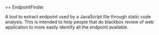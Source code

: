 == EndpointFinder

A tool to extract endpoint used by a JavaScript file through static code analysis. This is intended to help people that do blackbox review of web application to more easily identify all the endpoint available.
